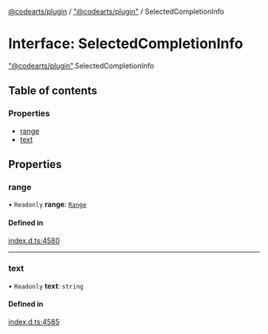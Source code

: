 [@codearts/plugin](../README.md) / ["@codearts/plugin"](../modules/_codearts_plugin_.md) / SelectedCompletionInfo

# Interface: SelectedCompletionInfo

["@codearts/plugin"](../modules/_codearts_plugin_.md).SelectedCompletionInfo

## Table of contents

### Properties

- [range](codearts_plugin_.SelectedCompletionInfo.md#range)
- [text](codearts_plugin_.SelectedCompletionInfo.md#text)

## Properties

### range

• `Readonly` **range**: [`Range`](../classes/codearts_plugin_.Range.md)

#### Defined in

[index.d.ts:4580](https://github.com/huaweicloud/cloudide-plugin-api/blob/84e382d/index.d.ts#L4580)

___

### text

• `Readonly` **text**: `string`

#### Defined in

[index.d.ts:4585](https://github.com/huaweicloud/cloudide-plugin-api/blob/84e382d/index.d.ts#L4585)
